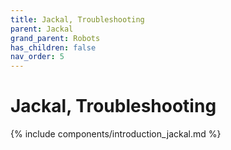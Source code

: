 ```yaml
---
title: Jackal, Troubleshooting
parent: Jackal
grand_parent: Robots
has_children: false
nav_order: 5
---
```


# Jackal, Troubleshooting

{% include components/introduction_jackal.md %}

<!-- TODO -->
